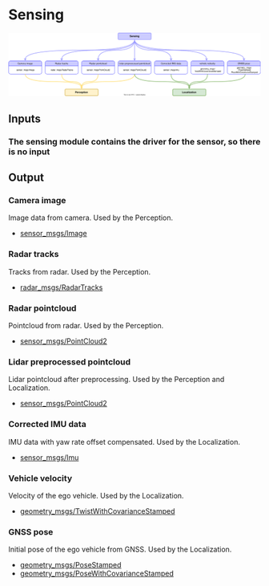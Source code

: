 # Sensing

![Node diagram](images/Sensing-Bus-ODD-Architecture.drawio.svg)

## Inputs

### The sensing module contains the driver for the sensor, so there is no input

## Output

### Camera image

Image data from camera. Used by the Perception.

- [sensor_msgs/Image](https://docs.ros.org/en/noetic/api/sensor_msgs/html/msg/Image.html)

### Radar tracks

Tracks from radar. Used by the Perception.

- [radar_msgs/RadarTracks](https://docs.ros.org/en/noetic/api/radar_msgs/html/msg/RadarTracks.html)

### Radar pointcloud

Pointcloud from radar. Used by the Perception.

- [sensor_msgs/PointCloud2](https://docs.ros.org/en/noetic/api/sensor_msgs/html/msg/PointCloud2.html)

### Lidar preprocessed pointcloud

Lidar pointcloud after preprocessing. Used by the Perception and Localization.

- [sensor_msgs/PointCloud2](https://docs.ros.org/en/noetic/api/sensor_msgs/html/msg/PointCloud2.html)

### Corrected IMU data

IMU data with yaw rate offset compensated. Used by the Localization.

- [sensor_msgs/Imu](https://docs.ros.org/en/noetic/api/sensor_msgs/html/msg/Imu.html)

### Vehicle velocity

Velocity of the ego vehicle. Used by the Localization.

- [geometry_msgs/TwistWithCovarianceStamped](https://docs.ros.org/en/noetic/api/geometry_msgs/html/msg/TwistWithCovarianceStamped.html)

### GNSS pose

Initial pose of the ego vehicle from GNSS. Used by the Localization.

- [geometry_msgs/PoseStamped](https://docs.ros.org/en/noetic/api/geometry_msgs/html/msg/PoseStamped.html)
- [geometry_msgs/PoseWithCovarianceStamped](https://docs.ros.org/en/noetic/api/geometry_msgs/html/msg/PoseWithCovarianceStamped.html)
